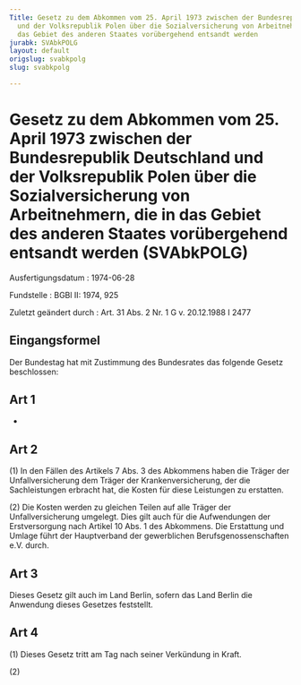 ```yaml
---
Title: Gesetz zu dem Abkommen vom 25. April 1973 zwischen der Bundesrepublik Deutschland
  und der Volksrepublik Polen über die Sozialversicherung von Arbeitnehmern, die in
  das Gebiet des anderen Staates vorübergehend entsandt werden
jurabk: SVAbkPOLG
layout: default
origslug: svabkpolg
slug: svabkpolg

---
```


# Gesetz zu dem Abkommen vom 25. April 1973 zwischen der Bundesrepublik Deutschland und der Volksrepublik Polen über die Sozialversicherung von Arbeitnehmern, die in das Gebiet des anderen Staates vorübergehend entsandt werden (SVAbkPOLG)

Ausfertigungsdatum
:   1974-06-28

Fundstelle
:   BGBl II: 1974, 925

Zuletzt geändert durch
:   Art. 31 Abs. 2 Nr. 1 G v. 20.12.1988 I 2477


## Eingangsformel

Der Bundestag hat mit Zustimmung des Bundesrates das folgende Gesetz beschlossen:


## Art 1

-


## Art 2

(1) In den Fällen des Artikels 7 Abs. 3 des Abkommens haben die Träger der Unfallversicherung dem Träger der Krankenversicherung, der die Sachleistungen erbracht hat, die Kosten für diese Leistungen zu erstatten.

(2) Die Kosten werden zu gleichen Teilen auf alle Träger der Unfallversicherung umgelegt. Dies gilt auch für die Aufwendungen der Erstversorgung nach Artikel 10 Abs. 1 des Abkommens. Die Erstattung und Umlage führt der Hauptverband der gewerblichen Berufsgenossenschaften e.V. durch.


## Art 3

Dieses Gesetz gilt auch im Land Berlin, sofern das Land Berlin die Anwendung dieses Gesetzes feststellt.


## Art 4

(1) Dieses Gesetz tritt am Tag nach seiner Verkündung in Kraft.

(2)

